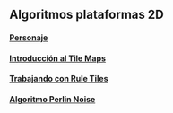 
## Algoritmos plataformas 2D

#### [Personaje](https://learn.unity.com/tutorial/2d-game-kit-walkthrough-1)
#### [Introducción al Tile Maps](https://learn.unity.com/tutorial/introduction-to-tilemaps?language=en)
#### [Trabajando con Rule Tiles](https://learn.unity.com/tutorial/using-rule-tiles?language=en) 

#### [Algoritmo Perlin Noise](ALG_perlinnoise.md)

